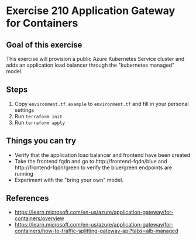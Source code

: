 # Exercise 210 Application Gateway for Containers
## Goal of this exercise
This exercise will provision a public Azure Kubernetes Service cluster and adds an application load balancer through the "kubernetes managed" model. 

## Steps
1. Copy `environment.tf.example` to `environment.tf` and fill in your personal settings
2. Run `terraform init`
3. Run `terraform apply`

## Things you can try
* Verify that the application load balancer and frontend have been created
* Take the frontend fqdn and go to http://frontend-fqdn/blue and http://frontend-fqdn/green to verify the blue/green endpoints are running
* Experiment with the "bring your own" model.

## References
* https://learn.microsoft.com/en-us/azure/application-gateway/for-containers/overview
* https://learn.microsoft.com/en-us/azure/application-gateway/for-containers/how-to-traffic-splitting-gateway-api?tabs=alb-managed